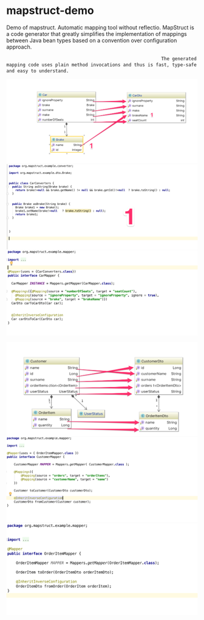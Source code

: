 # mapstruct-demo
Demo of mapstruct. Automatic mapping tool without reflectio. MapStruct is a code generator that greatly simplifies the implementation of mappings between Java bean types based on a convention over configuration approach.
                                                             
                                                             The generated mapping code uses plain method invocations and thus is fast, type-safe and easy to understand.

![CarDtoDefintion](/images/CarDto.png?raw=true "Car DTO definition")
![BrakeConverter](/images/CustomBrakeConverter.png?raw=true "Custom Brake Converter definition")
![CarMapper](/images/CarMapper.png?raw=true "Car mapper definition")

![CustomerDtoDefintion](/images/CustomerDto.png?raw=true "Customer DTO definition")
![CustomerMapper](/images/CustomerMapper.png?raw=true "Customer mapper definition")
![OrderItemMapper](/images/OrderItemMapper.png?raw=true "OrderItem mapper definition")
